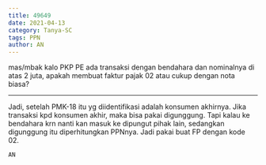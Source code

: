 ```yaml
---
title: 49649
date: 2021-04-13
category: Tanya-SC
tags: PPN
author: AN
---
```


mas/mbak kalo PKP PE ada transaksi dengan bendahara dan nominalnya di atas 2 juta, apakah membuat faktur pajak 02 atau cukup dengan nota biasa?

---

Jadi, setelah PMK-18 itu yg diidentifikasi adalah konsumen akhirnya. Jika transaksi kpd konsumen akhir, maka bisa pakai digunggung. Tapi kalau ke bendahara krn nanti kan masuk ke dipungut pihak lain, sedangkan digunggung itu diperhitungkan PPNnya. Jadi pakai buat FP dengan kode 02.

`AN`
